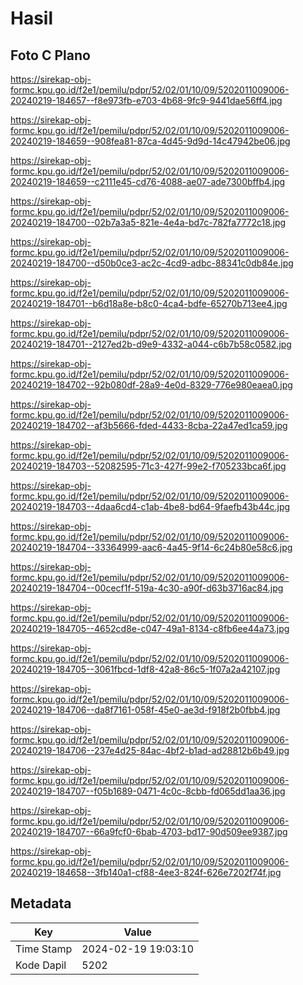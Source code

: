 # Hasil

## Foto C Plano

https://sirekap-obj-formc.kpu.go.id/f2e1/pemilu/pdpr/52/02/01/10/09/5202011009006-20240219-184657--f8e973fb-e703-4b68-9fc9-9441dae56ff4.jpg

https://sirekap-obj-formc.kpu.go.id/f2e1/pemilu/pdpr/52/02/01/10/09/5202011009006-20240219-184659--908fea81-87ca-4d45-9d9d-14c47942be06.jpg

https://sirekap-obj-formc.kpu.go.id/f2e1/pemilu/pdpr/52/02/01/10/09/5202011009006-20240219-184659--c2111e45-cd76-4088-ae07-ade7300bffb4.jpg

https://sirekap-obj-formc.kpu.go.id/f2e1/pemilu/pdpr/52/02/01/10/09/5202011009006-20240219-184700--02b7a3a5-821e-4e4a-bd7c-782fa7772c18.jpg

https://sirekap-obj-formc.kpu.go.id/f2e1/pemilu/pdpr/52/02/01/10/09/5202011009006-20240219-184700--d50b0ce3-ac2c-4cd9-adbc-88341c0db84e.jpg

https://sirekap-obj-formc.kpu.go.id/f2e1/pemilu/pdpr/52/02/01/10/09/5202011009006-20240219-184701--b6d18a8e-b8c0-4ca4-bdfe-65270b713ee4.jpg

https://sirekap-obj-formc.kpu.go.id/f2e1/pemilu/pdpr/52/02/01/10/09/5202011009006-20240219-184701--2127ed2b-d9e9-4332-a044-c6b7b58c0582.jpg

https://sirekap-obj-formc.kpu.go.id/f2e1/pemilu/pdpr/52/02/01/10/09/5202011009006-20240219-184702--92b080df-28a9-4e0d-8329-776e980eaea0.jpg

https://sirekap-obj-formc.kpu.go.id/f2e1/pemilu/pdpr/52/02/01/10/09/5202011009006-20240219-184702--af3b5666-fded-4433-8cba-22a47ed1ca59.jpg

https://sirekap-obj-formc.kpu.go.id/f2e1/pemilu/pdpr/52/02/01/10/09/5202011009006-20240219-184703--52082595-71c3-427f-99e2-f705233bca6f.jpg

https://sirekap-obj-formc.kpu.go.id/f2e1/pemilu/pdpr/52/02/01/10/09/5202011009006-20240219-184703--4daa6cd4-c1ab-4be8-bd64-9faefb43b44c.jpg

https://sirekap-obj-formc.kpu.go.id/f2e1/pemilu/pdpr/52/02/01/10/09/5202011009006-20240219-184704--33364999-aac6-4a45-9f14-6c24b80e58c6.jpg

https://sirekap-obj-formc.kpu.go.id/f2e1/pemilu/pdpr/52/02/01/10/09/5202011009006-20240219-184704--00cecf1f-519a-4c30-a90f-d63b3716ac84.jpg

https://sirekap-obj-formc.kpu.go.id/f2e1/pemilu/pdpr/52/02/01/10/09/5202011009006-20240219-184705--4652cd8e-c047-49a1-8134-c8fb6ee44a73.jpg

https://sirekap-obj-formc.kpu.go.id/f2e1/pemilu/pdpr/52/02/01/10/09/5202011009006-20240219-184705--3061fbcd-1df8-42a8-86c5-1f07a2a42107.jpg

https://sirekap-obj-formc.kpu.go.id/f2e1/pemilu/pdpr/52/02/01/10/09/5202011009006-20240219-184706--da8f7161-058f-45e0-ae3d-f918f2b0fbb4.jpg

https://sirekap-obj-formc.kpu.go.id/f2e1/pemilu/pdpr/52/02/01/10/09/5202011009006-20240219-184706--237e4d25-84ac-4bf2-b1ad-ad28812b6b49.jpg

https://sirekap-obj-formc.kpu.go.id/f2e1/pemilu/pdpr/52/02/01/10/09/5202011009006-20240219-184707--f05b1689-0471-4c0c-8cbb-fd065dd1aa36.jpg

https://sirekap-obj-formc.kpu.go.id/f2e1/pemilu/pdpr/52/02/01/10/09/5202011009006-20240219-184707--66a9fcf0-6bab-4703-bd17-90d509ee9387.jpg

https://sirekap-obj-formc.kpu.go.id/f2e1/pemilu/pdpr/52/02/01/10/09/5202011009006-20240219-184658--3fb140a1-cf88-4ee3-824f-626e7202f74f.jpg


## Metadata

| Key        | Value               |
| ---------- | ------------------- |
| Time Stamp | 2024-02-19 19:03:10 |
| Kode Dapil | 5202                |



